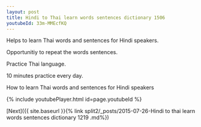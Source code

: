 ```yaml
---
layout: post
title: Hindi to Thai learn words sentences dictionary 1506 
youtubeId: 33m-MMEcfKQ
---
```

 
 
Helps to learn Thai words and sentences for Hindi speakers.

Opportunitiy to repeat the words sentences. 

Practice Thai language. 
 
10 minutes practice every day. 
 
How to learn Thai words and sentences for Hindi speakers 
 
{% include youtubePlayer.html id=page.youtubeId %}
 
 
[Next]({{ site.baseurl }}{% link  split2/_posts/2015-07-26-Hindi to thai learn words sentences dictionary 1219 .md%})
 
